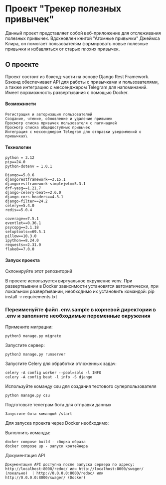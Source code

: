 # Проект "Трекер полезных привычек"

Данный проект представляет собой веб-приложение для отслеживания полезных привычек. Вдохновлен книгой "Атомные привычки" Джеймса Клира, он помогает пользователям формировать новые полезные привычки и избавляться от старых плохих привычек.

## О проекте

Проект состоит из бэкенд-части на основе Django Rest Framework. Бэкенд обеспечивает API для работы с привычками и пользователями, а также интеграцию с мессенджером Telegram для напоминаний. Имеет ворзможность развертывания с помощью Docker.

#### Возможности

	Регистрация и авторизация пользователей
	Создание, чтение, обновление и удаление привычек
	Просмотр списка привычек пользователя с пагинацией
	Просмотр списка общедоступных привычек
	Интеграция с мессенджером Telegram для отправки уведомлений о привычках\
 
#### Технологии

	python = 3.12
 	pip==24.0
  	python-dotenv = 1.0.1
	
 	Django==5.0.6
	djangorestframework==3.15.1
	djangorestframework-simplejwt==5.3.1
	drf-yasg==1.21.7
	django-celery-beat==2.6.0
	django-cors-headers==4.3.1
	django-filter==24.2
	celery==5.4.0
	redis==5.0.4
 	
	coverage==7.5.1
	eventlet==0.36.1
	psycopg==3.1.18
	setuptools==69.5.1
	pillow==10.3.0
	ipython==8.24.0
	requests==2.31.0
	flake8==7.0.0
	


#### Запуск проекта

Склонируйте этот репозиторий

В проекте используется виртуальное окружение venv. При развертвывнии в Docker зависимости установятся автоматически, при локальном развертывании, необходимо их установить командой:
	pip install -r requirements.txt

### Переименуйте файл .env.sample в корневой директории в .env и заполните необходимые переменные окружения


Примените миграции:
    
	python3 manage.py migrate

Запустите сервер:
    
	python3 manage.py runserver

Запустите Celery для обработки отложенных задач:
    
	celery -A config worker --pool=solo -l INFO
	celery -A config beat -l info -S django

Используйте команду csu для создания тестового суперпользователя
    
	python manage.py csu

Подготовьте телеграм бота для отправки данных

	Запустите бота командой /start

Для запуска проекта через Docker необходимо:

Выполнить команды:

	docker compose build - сборка образа
	docker compose up - запуск контейнера
Документация API

	Документация API доступна после запуска сервера по адресу: http://localhost:8000/redoc/ или http://localhost:8000/swager/ (локально)  | http://0.0.0.0:8000/redoc/ или http://0.0.0.0:8000/swager/ (Docker)
